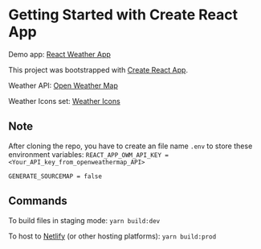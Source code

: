 # Getting Started with Create React App
Demo app: [React Weather App](https://react-weather-owm.netlify.app/)

This project was bootstrapped with [Create React App](https://github.com/facebook/create-react-app).

Weather API: [Open Weather Map](https://openweathermap.org)

Weather Icons set: [Weather Icons](https://github.com/erikflowers/weather-icons)

## Note

After cloning the repo, you have to create an file name `.env` to store these environment variables:
  `REACT_APP_OWM_API_KEY = <Your_API_key_from_openweathermap_API>`
  
  `GENERATE_SOURCEMAP = false`

## Commands

To build files in staging mode: `yarn build:dev`

To host to [Netlify](https://netlify.app) (or other hosting platforms): `yarn build:prod`

